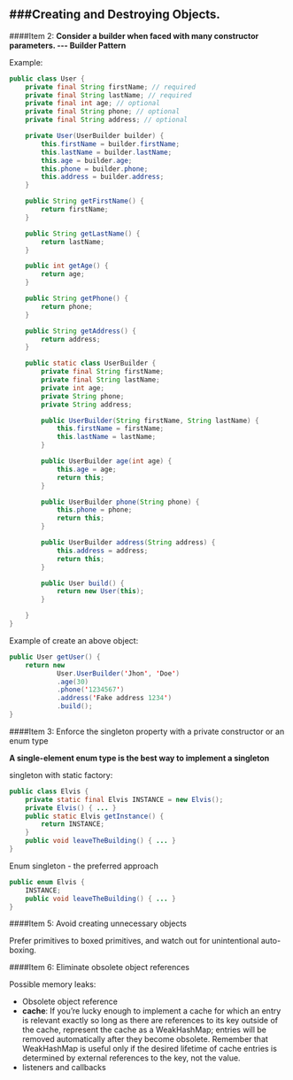 ###Creating and Destroying Objects.
---


####Item 2: **Consider a builder when faced with many constructor parameters. --- Builder Pattern**

Example:

```java
public class User {
	private final String firstName; // required
	private final String lastName; // required
	private final int age; // optional
	private final String phone; // optional
	private final String address; // optional

	private User(UserBuilder builder) {
		this.firstName = builder.firstName;
		this.lastName = builder.lastName;
		this.age = builder.age;
		this.phone = builder.phone;
		this.address = builder.address;
	}

	public String getFirstName() {
		return firstName;
	}

	public String getLastName() {
		return lastName;
	}

	public int getAge() {
		return age;
	}

	public String getPhone() {
		return phone;
	}

	public String getAddress() {
		return address;
	}

	public static class UserBuilder {
		private final String firstName;
		private final String lastName;
		private int age;
		private String phone;
		private String address;

		public UserBuilder(String firstName, String lastName) {
			this.firstName = firstName;
			this.lastName = lastName;
		}

		public UserBuilder age(int age) {
			this.age = age;
			return this;
		}

		public UserBuilder phone(String phone) {
			this.phone = phone;
			return this;
		}

		public UserBuilder address(String address) {
			this.address = address;
			return this;
		}

		public User build() {
			return new User(this);
		}

	}
}

```

Example of create an above object:

```java
public User getUser() {
	return new
			User.UserBuilder('Jhon', 'Doe')
			.age(30)
			.phone('1234567')
			.address('Fake address 1234')
			.build();
}
```


####Item 3: Enforce the singleton property with a private constructor or an enum type

**A single-element enum type is the best way to implement a singleton**

singleton with static factory:

```java
public class Elvis {
    private static final Elvis INSTANCE = new Elvis();
    private Elvis() { ... }
    public static Elvis getInstance() {
        return INSTANCE; 
    }
    public void leaveTheBuilding() { ... }
}
```

Enum singleton - the preferred approach

```java
public enum Elvis {
    INSTANCE;
    public void leaveTheBuilding() { ... }
}
```

####Item 5: Avoid creating unnecessary objects

Prefer primitives to boxed primitives, and watch out for unintentional auto-boxing.

####Item 6: Eliminate obsolete object references

Possible memory leaks:

- Obsolete object reference
- **cache**: If you’re lucky enough to implement a cache for which an entry is relevant exactly
so long as there are references to its key outside of the cache, represent the cache
as a WeakHashMap; entries will be removed automatically after they become obsolete.
Remember that WeakHashMap is useful only if the desired lifetime of cache
entries is determined by external references to the key, not the value.
- listeners and callbacks





